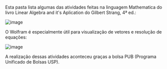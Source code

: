 Esta pasta lista algumas das atividades feitas na linguagem Mathematica do livro Linear Algebra and it's Aplication do Gilbert Strang, 4ª ed.:

![image](https://github.com/jmendes06/meusarquivos/assets/121638113/7ced1be4-f6c5-4892-b6ae-c89434de964c)

O Wolfram é especialmente útil para visualização de vetores e resolução de equações:

![image](https://github.com/jmendes06/meusarquivos/assets/121638113/1fe914e9-4628-4e31-b0ac-029a06e8ed4f)

A realização dessas atividades aconteceu graças a bolsa PUB (Programa Unificado de Bolsas USP).
